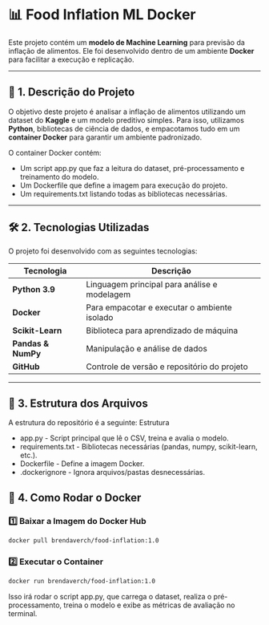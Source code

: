 # 📊 Food Inflation ML Docker

Este projeto contém um **modelo de Machine Learning** para previsão da inflação de alimentos. Ele foi desenvolvido dentro de um ambiente **Docker** para facilitar a execução e replicação.

---

## 📌 **1. Descrição do Projeto**

O objetivo deste projeto é analisar a inflação de alimentos utilizando um dataset do **Kaggle** e um modelo preditivo simples. Para isso, utilizamos **Python**, bibliotecas de ciência de dados, e empacotamos tudo em um **container Docker** para garantir um ambiente padronizado.

O container Docker contém:
- Um script app.py que faz a leitura do dataset, pré-processamento e treinamento do modelo.
- Um Dockerfile que define a imagem para execução do projeto.
- Um requirements.txt listando todas as bibliotecas necessárias.

---

## 🛠 **2. Tecnologias Utilizadas**

O projeto foi desenvolvido com as seguintes tecnologias:

| Tecnologia        | Descrição                                      |
|------------------|----------------------------------------------|
| **Python 3.9**   | Linguagem principal para análise e modelagem |
| **Docker**       | Para empacotar e executar o ambiente isolado |
| **Scikit-Learn** | Biblioteca para aprendizado de máquina       |
| **Pandas & NumPy** | Manipulação e análise de dados             |
| **GitHub**       | Controle de versão e repositório do projeto  |

---

## 📂 **3. Estrutura dos Arquivos**

A estrutura do repositório é a seguinte:
Estrutura

- app.py - Script principal que lê o CSV, treina e avalia o modelo.
- requirements.txt - Bibliotecas necessárias (pandas, numpy, scikit-learn, etc.).
- Dockerfile - Define a imagem Docker.
- .dockerignore - Ignora arquivos/pastas desnecessárias.

## 🚀 **4. Como Rodar o Docker**

### 1️⃣ Baixar a Imagem do Docker Hub

``` bash
docker pull brendaverch/food-inflation:1.0
```
### 2️⃣ Executar o Container

``` bash
docker run brendaverch/food-inflation:1.0
```

Isso irá rodar o script app.py, que carrega o dataset, realiza o pré-processamento, treina o modelo e exibe as métricas de avaliação no terminal.
